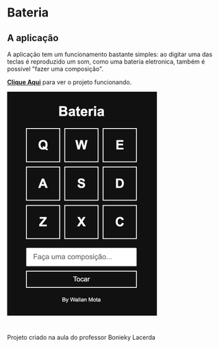 # Bateria

## A aplicação

A aplicação tem um funcionamento bastante simples: ao digitar uma das teclas é reproduzido um som, como uma bateria eletronica, também é possivel "fazer uma composição".

[**Clique Aqui**](https://wallanmota.github.io/Bateria/ "target=_blank") para ver o projeto funcionando.


<img src = "bateria.png" width = "350px">

#

Projeto criado na aula do professor Bonieky Lacerda




